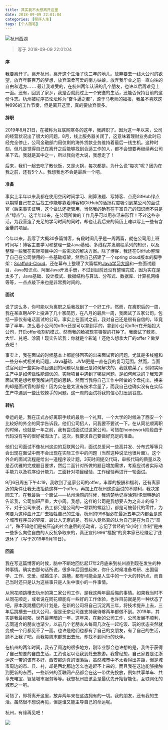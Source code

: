 ```yaml
---
title: 其实我不太想离开这里
date: 2018-09-09 22:01:04
categories: [程序人生]
tags: [个人随笔]
---
```

![杭州西湖](fm.png)

<!--more-->

> 写于 2018-09-09 22:01:04


#### 序

我要离开了。离开杭州，离开这个生活了快三年的地儿。放弃要去一线大公司的欲望，放弃年薪百万的梦想，放弃温柔可爱的南方姑娘，放弃我毕业之前一直向往的自由和远方... ... 最让我难受的，在杭州两年认识的几个朋友，也许以后再难见上一面。还有，回到了家乡，我是否就此过上一个安逸的生活，还能否保持目前的这份斗志。杭州被程序员论坛称为“奋斗逼之都”，源于马老师的福报，我虽不喜欢这种996的工作节奏，但是离开这里，真的要放弃很多。

#### 辞职

2019年8月21日，在被称为互联网寒冬的这年，我辞职了。因为这一年以来，公司的经营状况出了很大的问题，8月，线上服务器关闭了，这意味着理财业务此时已经完全停止，公司金融部门用仅剩的海外贷款业务维持着最后一线生机。这种时刻，但凡是觉得自己在离开之后能够找到合适工作的人，都不会想要再继续再公司呆下去。我就是其中之一，所以我向老大说，我想走了！

后来，我们一起去吃了散伙饭，又是火锅，每次都是。为什么说“每次”呢？因为在我之前，还有5个人。我想我也不会是最后一个吧。

#### 准备

事实上半年以来我都在使用空闲时间学习、刷算法题、写博客、点亮GitHub绿点以期望自己在之后找工作能够靠着博客和GitHub的活跃程度吸引到某公司的面试官（后来事实证明，这个做法还挺管用，当然我的确有在丰富自己的知识而不只是点“绿点”）。这半年以来，在公司所做的工作几乎可以用杂活来形容！不过这些杂活，为我营造了充足的学习时间的同时，却也让我后来的简历上难以写上一些有含金量的项目。

今年以来，我写了大概30多篇博客，有段时间几乎是一周两篇，就在公司用上班时间写！博客主要学习和整理一些Java基础、多线程并发编程系列的知识，以及整理一些我在实际项目中的一些需求的解决方案。除了博客，我还在GitHub整理了自己在公司使用的一些基础框架，然后自己搭建了一个spring cloud版本的脚手架：[Scaffold-Cloud](https://github.com/Fatezhang/scaffold-cloud)。还在幕布上整理了大篇幅的[Java学习大纲](https://mubu.com/doc/hpBd1e5h6z)和一些面试题目、Java知识点、阿里Java开发手册，不过到目前还没有整理完成，因为实在是太多了，Java基础、设计模式、数据结构与算法、分布式、数据库、计算机网络等等，一点点敲下来也是非常费时间的。

#### 面试

说了这么多，你可能以为离职之后我找到了一个好工作。然而，在离职后的一周，我在某直聘APP上投递了几十家简历，在八月的最后一周，我面试了五家公司，包括一家仅有电话面试的公司。事实上在面试之前，我对自己还是很有自信的，毕竟学了半年，怎么着小公司的offer还是可以拿到手的，拿到小公司offer在开始投大公司，开启offer收割机模式。然而我的脸被现实狠狠的打肿了。我面试了鲸灵、大华、兑吧、涂鸦！现实告诉我：你就是个彩笔！还他么想拿大厂的offer？做梦去吧！

事实上，我在面试的时候基本上都能够回答的出来面试官的问题，尤其是多线程和一些分布式相关的问题，Java基础、JVM更是一直在我的复习范围。然而，当面试官问到一些实际项目遇到的问题以及自己是如何解决的，我就歇菜了。例如实际生产中是如何做性能调优的，实际项目中遇到了哪些问题，是如何解决的？我知道面试官是想考察我解决问题的思路，然而当我将自己工作中所做的全盘托出，换来的却是面试官的鄙视！因为实在是太没有技术含量了，而我自己也确实没有在实际生产中遇到一些比较棘手的问题。这一周的面试将我的信心打压到谷底。

#### 转机

幸运的是，我在正式办好离职手续的最后一个礼拜，一个大学的时候进了西安一个比较好的外企的同学告诉我，他们公司招人，问我要不要试一下。在从同花顺离职的时候，也就是一年之前，我有尝试面试过这家公司，可惜在homework阶段由于代码没有写的很好被淘汰了。这次，我要求自己要做好充足的准备。

他们公司面试不像杭州这边的互联网公司，面试总爱问一些高并发、分布式等等只会出现在面试中而不会出现在实际工作中的问题（当然这种说法也很片面）。这个外企的面试流程是给出一道程序设计题，3天时间提交代码，审核代码的质量以及是否优雅的完成题目要求，然后二面针对所做的题目增加需求，考察应试者实际动手能力以及程序设计能力。三面针对项目经验、工作经验再进行一轮面试。

9月6日周五下午4:19，我收到了这家公司的offer，丰厚的报酬和福利，还有离家近的条件让我无法拒绝这样一个offer。再加上在杭州这边面试的不顺利，我决定回去了。在我最后一个面试——杭州涂鸦的时候，我清楚地记得涂鸦HR很明确的告诉我，公司加班严重，大小周。我想，这样的公司是我想要去为之奋斗的吗？不，对于公司来说，员工都只是公司的一颗颗的螺丝钉，都是可被替代的零件，为何要为这种血汗工厂去牺牲自己的生活，杭州的996相必在最近五年之内都会是这个城市程序员的梦魇，最让人无奈的是，有些人竟然真的认为自己是在为自己“奋斗”，殊不知他们是被压迫的社会底层的劳动者，忘记了曾经的“8小时工作制”是由一些多么向往自由的人反抗争取来的，真正宣传996“福报”的资本家已经赚足了钱退休了（写于2019年9月10日）。

#### 回首

我在写这篇博客的时候，脑中不断地回忆起17年2月底来到杭州直到现在发生的种种事情。确实由那句话所说，很多年后回想起来，你什么时候准备考研、出国留学、工作、恋爱、结婚生子、跳槽，都有可能会是人生中的一个大的转折点，而自己当时还只是认为这些事只是人生中很小的一件事情。

从同花顺跳槽去杭州的第二家公司工作，是我这两年最后悔的事情。如果我当时不从同花顺走，或者说在同花顺能有一些好的工作体验，也许目前就是另一种状态了吧。原本我跳槽后的计划是，在新的公司将自己沉淀两三年，将技术提升上去，三年后跳槽去一线大公司，但是无奈公司连支持我待够两年都做不到。2019年，其实是我最抑郁，世界最黑暗的一年。这年来，在新的公司工作，公司发展不顺利，志同道合的朋友也渐少，以前几个老朋友从每周几次在一起吃饭、玩的状态突然就变成一个月都见不了一面。也许是他们也都有了自己的女朋友，有了自己的生活，顾不上我了吧。而我每周末都想出去玩，却找不到同行的伙伴。

在杭州的两年时间，我去了周边的很多地方，刚毕业那会也许想的是，我终于获得了自己想要的自由生活，工资也足以让我到处去旅游。我曾经想，自己家要是江浙沪这一带的该有多好，西安那边真的很落后，虽然城市中不太看得出差距，但是城市周边的市、县、村，却是西北那边怎么也追赶不上来的。而且我在这边能够接触到更新的东西，一些新兴的互联网产品都会在这一带优先投放，例如共享单车、共享充电宝、智慧城市服务等等。我想杭州应该会是最优先开始智能化、互联网化的城市之一吧。

可惜了，即将离开这里，放弃两年来在这边拥有的一切。我的朋友，还有我的生活。虽然很不想说再见，但是谁又能主导自己的命运呢。

杭州，有缘再见吧！

![](mu.jpg)

